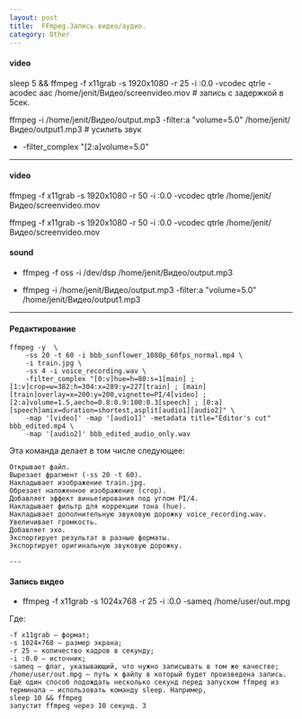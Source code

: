 ```yaml
---
layout: post
title:  FFmpeg.Запись видео/аудио.
category: Other
---
```


#### video

sleep 5 && ffmpeg -f x11grab -s 1920x1080 -r 25 -i :0.0 -vcodec qtrle -acodec aac /home/jenit/Видео/screenvideo.mov # запись с задержкой в 5сек.

ffmpeg -i /home/jenit/Видео/output.mp3 -filter:a "volume=5.0" /home/jenit/Видео/output1.mp3 # усилить звук

- -filter_complex "[2:a]volume=5.0"

---

#### video

ffmpeg -f x11grab -s 1920x1080 -r 50 -i :0.0 -vcodec qtrle /home/jenit/Видео/screenvideo.mov

ffmpeg -f x11grab -s 1920x1080 -r 50 -i :0.0 -vcodec qtrle /home/jenit/Видео/screenvideo.mov

#### sound

- ffmpeg -f oss -i /dev/dsp /home/jenit/Видео/output.mp3

- ffmpeg -i /home/jenit/Видео/output.mp3 -filter:a "volume=5.0" /home/jenit/Видео/output1.mp3

---

#### Редактирование

```
ffmpeg -y  \
    -ss 20 -t 60 -i bbb_sunflower_1080p_60fps_normal.mp4 \
    -i train.jpg \
    -ss 4 -i voice_recording.wav \
    -filter_complex "[0:v]hue=h=80:s=1[main] ; [1:v]crop=w=382:h=304:x=289:y=227[train] ; [main][train]overlay=x=200:y=200,vignette=PI/4[video] ; [2:a]volume=1.5,aecho=0.8:0.9:100:0.3[speech] ; [0:a][speech]amix=duration=shortest,asplit[audio1][audio2]" \
    -map '[video]' -map '[audio1]' -metadata title="Editor's cut" bbb_edited.mp4 \
    -map '[audio2]' bbb_edited_audio_only.wav
```

Эта команда делает в том числе следующее:

    Открывает файл.
    Вырезает фрагмент (-ss 20 -t 60).
    Накладывает изображение train.jpg.
    Обрезает наложенное изображение (crop).
    Добавляет эффект виньетирования под углом PI/4.
    Накладывает фильтр для коррекции тона (hue).
    Накладывает дополнительную звуковую дорожку voice_recording.wav.
    Увеличивает громкость.
    Добавляет эхо.
    Экспортирует результат в разные форматы.
    Экспортирует оригинальную звуковую дорожку.

    ---
#### Запись  видео

- ffmpeg -f x11grab -s 1024x768 -r 25 -i :0.0 -sameq /home/user/out.mpg

Где:
```
-f x11grab — формат;
-s 1024×768 — размер экрана;
-r 25 — количество кадров в секунду;
-i :0.0 — источник;
-sameq — флаг, указывающий, что нужно записывать в том же качестве;
/home/user/out.mpg — путь к файлу в который будет произведена запись.
Ещё один способ подождать несколько секунд перед запуском ffmpeg из терминала — использовать команду sleep. Например,
sleep 10 && ffmpeg
запустит ffmpeg через 10 секунд. 3
```


